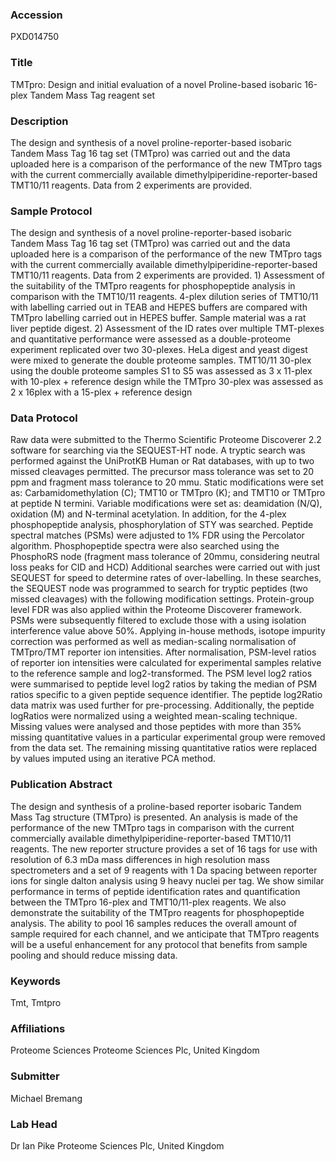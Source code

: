 ### Accession
PXD014750

### Title
TMTpro: Design and initial evaluation of a novel Proline-based isobaric 16-plex Tandem Mass Tag reagent set

### Description
The design and synthesis of a novel proline-reporter-based isobaric Tandem Mass Tag 16 tag set (TMTpro) was carried out and the data uploaded here is a comparison of the performance of the new TMTpro tags with the current commercially available dimethylpiperidine-reporter-based TMT10/11 reagents. Data from 2 experiments are provided.

### Sample Protocol
The design and synthesis of a novel proline-reporter-based isobaric Tandem Mass Tag 16 tag set (TMTpro) was carried out and the data uploaded here is a comparison of the performance of the new TMTpro tags with the current commercially available dimethylpiperidine-reporter-based TMT10/11 reagents. Data from 2 experiments are provided.  1) Assessment of the suitability of the TMTpro reagents for phosphopeptide analysis in comparison with the TMT10/11 reagents. 4-plex dilution series of TMT10/11 with labelling carried out in TEAB and HEPES buffers are compared with TMTpro labelling carried out in HEPES buffer. Sample material was a rat liver peptide digest. 2) Assessment of the ID rates over multiple TMT-plexes and quantitative performance were assessed as a double-proteome experiment replicated over two 30-plexes. HeLa digest and yeast digest were mixed to generate the double proteome samples. TMT10/11 30-plex using the double proteome samples S1 to S5 was assessed as 3 x 11-plex with 10-plex + reference design while the TMTpro 30-plex was assessed as 2 x 16plex with a 15-plex + reference design

### Data Protocol
Raw data were submitted to the Thermo Scientific Proteome Discoverer 2.2 software for searching via the SEQUEST-HT node. A tryptic search was performed against the UniProtKB Human or Rat databases, with up to two missed cleavages permitted. The precursor mass tolerance was set to 20 ppm and fragment mass tolerance to 20 mmu. Static modifications were set as: Carbamidomethylation (C); TMT10 or TMTpro (K); and TMT10 or TMTpro at peptide N termini. Variable modifications were set as: deamidation (N/Q), oxidation (M) and N-terminal acetylation. In addition, for the 4-plex phosphopeptide analysis, phosphorylation of STY was searched.  Peptide spectral matches (PSMs) were adjusted to 1% FDR using the Percolator algorithm. Phosphopeptide spectra were also searched using the PhosphoRS node (fragment mass tolerance of 20mmu, considering neutral loss peaks for CID and HCD) Additional searches were carried out with just SEQUEST for speed to determine rates of over-labelling. In these searches, the SEQUEST node was programmed to search for tryptic peptides (two missed cleavages) with the following modification settings. Protein-group level FDR was also applied within the Proteome Discoverer framework. PSMs were subsequently filtered to exclude those with a using isolation interference value above 50%. Applying in-house methods, isotope impurity correction was performed as well as median-scaling normalisation of TMTpro/TMT reporter ion intensities. After normalisation, PSM-level ratios of reporter ion intensities were calculated for experimental samples relative to the reference sample and log2-transformed. The PSM level log2 ratios were summarised to peptide level log2 ratios by taking the median of PSM ratios specific to a given peptide sequence identifier. The peptide log2Ratio data matrix was used further for pre-processing. Additionally, the peptide logRatios were normalized using a weighted mean-scaling technique. Missing values were analysed and those peptides with more than 35% missing quantitative values in a particular experimental group were removed from the data set. The remaining missing quantitative ratios were replaced by values imputed using an iterative PCA method.

### Publication Abstract
The design and synthesis of a proline-based reporter isobaric Tandem Mass Tag structure (TMTpro) is presented. An analysis is made of the performance of the new TMTpro tags in comparison with the current commercially available dimethylpiperidine-reporter-based TMT10/11 reagents. The new reporter structure provides a set of 16 tags for use with resolution of 6.3 mDa mass differences in high resolution mass spectrometers and a set of 9 reagents with 1 Da spacing between reporter ions for single dalton analysis using 9 heavy nuclei per tag. We show similar performance in terms of peptide identification rates and quantification between the TMTpro 16-plex and TMT10/11-plex reagents. We also demonstrate the suitability of the TMTpro reagents for phosphopeptide analysis. The ability to pool 16 samples reduces the overall amount of sample required for each channel, and we anticipate that TMTpro reagents will be a useful enhancement for any protocol that benefits from sample pooling and should reduce missing data.

### Keywords
Tmt, Tmtpro

### Affiliations
Proteome Sciences
Proteome Sciences Plc, United Kingdom

### Submitter
Michael Bremang

### Lab Head
Dr Ian Pike
Proteome Sciences Plc, United Kingdom


